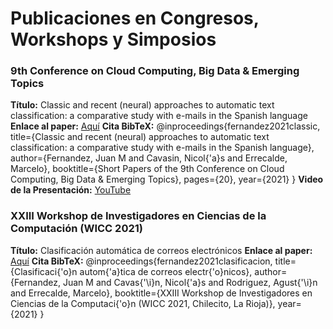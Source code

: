 # Publicaciones en Congresos, Workshops y Simposios

### 9th Conference on Cloud Computing, Big Data & Emerging Topics
__Título:__ Classic and recent (neural) approaches to automatic text classification: a comparative study with e-mails in the Spanish language
__Enlace al paper:__ [Aquí](http://sedici.unlp.edu.ar/bitstream/handle/10915/121564/Documento_completo.pdf?sequence=1#page=28)
__Cita BibTeX:__
@inproceedings{fernandez2021classic,
  title={Classic and recent (neural) approaches to automatic text classification: a comparative study with e-mails in the Spanish language},
  author={Fernandez, Juan M and Cavasin, Nicol{\'a}s and Errecalde, Marcelo},
  booktitle={Short Papers of the 9th Conference on Cloud Computing, Big Data \& Emerging Topics},
  pages={20},
  year={2021}
}
__Video de la Presentación:__ [YouTube](https://youtu.be/5CTiuA5XoPg)

### XXIII Workshop de Investigadores en Ciencias de la Computación (WICC 2021)
__Título:__ Clasificación automática de correos electrónicos
__Enlace al paper:__ [Aquí](http://sedici.unlp.edu.ar/bitstream/handle/10915/120066/Ponencia.pdf-PDFA.pdf?sequence=1)
__Cita BibTeX:__
@inproceedings{fernandez2021clasificacion,
  title={Clasificaci{\'o}n autom{\'a}tica de correos electr{\'o}nicos},
  author={Fernandez, Juan M and Cavas{\'\i}n, Nicol{\'a}s and Rodriguez, Agust{\'\i}n and Errecalde, Marcelo},
  booktitle={XXIII Workshop de Investigadores en Ciencias de la Computaci{\'o}n (WICC 2021, Chilecito, La Rioja)},
  year={2021}
}
